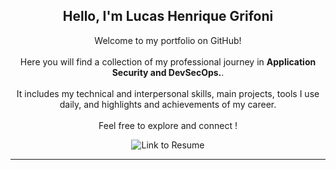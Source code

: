 <!-- 🎯 Introduction with link to RESUME.md -->

<h2 align="center">Hello, I'm Lucas Henrique Grifoni</h2>

<p align="center">
  Welcome to my portfolio on GitHub! <br><br>
  Here you will find a collection of my professional journey in <strong>Application Security and DevSecOps.</strong>. <br><br>
  It includes my technical and interpersonal skills, main projects, tools I use daily, and highlights and achievements of my career. <br><br>
  Feel free to explore and connect !
</p>

<p align="center">
  <a href="./RESUME.md" style="text-decoration: none;">
    <img src="https://img.shields.io/badge/📄 View Portfolio-0077b5?style=for-the-badge&logo=readme&logoColor=white" alt="Link to Resume" />
  </a>
</p>

---
